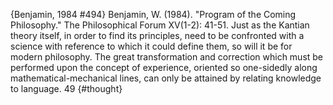 ﻿{Benjamin, 1984 #494}
Benjamin, W. (1984). "Program of the Coming Philosophy." The Philosophical Forum XV(1-2): 41-51.
Just as the Kantian theory itself, in order to find its principles, need to be confronted with a science with reference to which it could define them, so will it be for modern philosophy. The great transformation and correction which must be performed upon the concept of experience, oriented so one-sidedly along mathematical-mechanical lines, can only be attained by relating knowledge to language. 49 {#thought}
